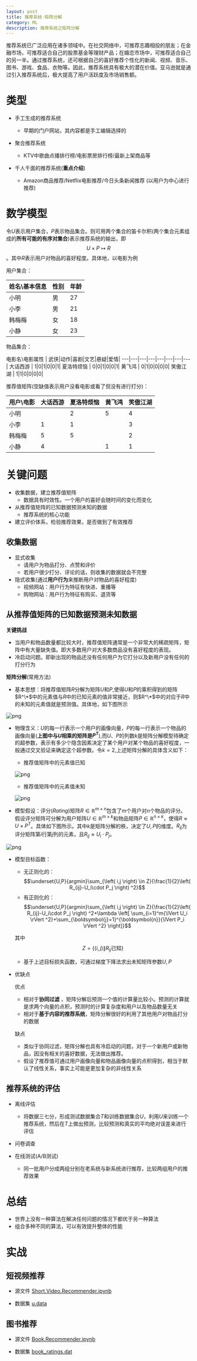 ```yaml
---
layout: post
title: 推荐系统-矩阵分解
category: ML
description: 推荐系统之矩阵分解
---
```


推荐系统已广泛应用在诸多领域中。在社交网络中，可推荐志趣相投的朋友；在金融市场，可推荐适合自己的股票基金等理财产品；在婚恋市场中，可推荐适合自己的另一半。通过推荐系统，还可根据自己的喜好推荐个性化的新闻、视频、音乐、图书、游戏、食品、衣物等。因此，推荐系统具有极大的潜在价值。亚马逊就是通过引入推荐系统后，极大提高了用户活跃度及市场销售额。

# 类型
- 手工生成的推荐系统
    - 早期的门户网站，其内容都是手工编辑选择的
    
- 聚合推荐系统
    - KTV中歌曲点播排行榜/电影票房排行榜/最新上架商品等
    
- 千人千面的推荐系统(**重点介绍**)
    - Amazon商品推荐/Netflix电影推荐/今日头条新闻推荐 (以用户为中心进行推荐)

# 数学模型
令$U$表示用户集合，$P$表示物品集合。则可用两个集合的笛卡尔积(两个集合元素组成的**所有可能的有序对集合**)表示推荐系统的输出，即$$U\times P\longmapsto R$$。其中$R$表示用户对物品的喜好程度。具体地，以电影为例

用户集合：

姓名\\基本信息 | 性别|年龄|
---|---|---|
小明 | 男|27|
小李 | 男|21|
韩梅梅 | 女|18|
小静 | 女|23|

物品集合：

电影名\\电影属性 | 武侠|动作|喜剧|文艺|悬疑|爱情|
---|---|---|---|---|---|---|---|
大话西游 | 1|0|1|0|0|1|
夏洛特烦恼 | 0|0|1|0|0|1|
黄飞鸿 | 0|1|0|0|0|0|
笑傲江湖 | 1|1|0|0|0|0|

推荐值矩阵(空缺值表示用户没看电影或看了但没有进行打分)：

用户\\电影 | 大话西游|夏洛特烦恼|黄飞鸿|笑傲江湖
---|---|---|---|---|
小明 | |2|5|4
小李 | 1|1||3
韩梅梅 | 5|5||2
小静 | 4||1|1


# 关键问题
- 收集数据，建立推荐值矩阵
    - 数据具有时效性。一个用户的喜好会随时间的变化而变化
- 从推荐值矩阵的已知数据预测未知的数据
    - 推荐系统的核心功能
- 建立评价体系，检验推荐效果，是否做到了有效推荐

## 收集数据
- 显式收集
    - 请用户为物品打分、点赞和评价
    - 若用户很少打分、评论的话，则收集的数据就会不完整
- 隐式收集(通过**用户行为**来推断用户对物品的喜好程度)
    - 视频网站：用户行为特征有快进、重播等
    - 购物网站：用户行为特征有购买、退货等
    
## 从推荐值矩阵的已知数据预测未知数据
**关键挑战**

- 当用户和物品数量都比较大时，推荐值矩阵通常是一个非常大的稀疏矩阵，矩阵中有大量缺失值。即大多数用户对大多数商品没有喜好程度的表现。
- 冷启动问题。即新出现的物品还没有任何用户为它打分以及新用户没有任何的打分行为

**矩阵分解**(常用方法)
- 基本思想：将推荐值矩阵$R$分解为矩阵$U$和$P$,使得$U$和$P$的乘积得到的矩阵$R^\*$中的元素值与$R$中的已知元素的值非常接近，则$R^\*$中的对应于$R$中的未知的元素值就是预测值。具体地，如下图所示

![png](/assets/images/ml/mf/mf-01.png)

- 物理含义：$U$的每一行表示一个用户的画像向量，$P$的每一行表示一个物品的画像向量(**上图中与$U$相乘的矩阵是$P^T$**),而$U、P$的列数$k$是矩阵分解模型待确定的超参数，表示有多少个隐含因素决定了某个用户对某个物品的喜好程度，一般通过交叉验证来确定这个超参数。令$k=2$,上述矩阵分解的具体含义如下：
    - 推荐值矩阵中的元素值已知

    ![png](/assets/images/ml/mf/mf-02.png)
    
    - 推荐值矩阵中的元素值未知

    ![png](/assets/images/ml/mf/mf-03.png)
    
- 模型假设：评分($Rating$)矩阵$R\in \mathbb{R}^{m\times n}$包含了$m$个用户对$n$个物品的评分。假设评分矩阵可分解为用户矩阵$U\in \mathbb{R}^{m\times k}$和物品矩阵$P\in \mathbb{R}^{n\times k}$，使得$R\approx U\times P^T$。具体如下图所示。其中$k$是矩阵分解的秩，决定了$U,P$的维度。$R_{ij}$为评分矩阵第$i$行第$j$列的元素，且$R_{ij}\approx U_i\cdot P_j$。

![png](/assets/images/ml/mf/mf-04.png)

- 模型目标函数：
    - 无正则化的：$$\underset{U,P}{argmin}\sum_{\left( i,j \right) \in Z}{\frac{1}{2}\left( R_{ij}-U_i\cdot P_j \right) ^2}$$
    - 有正则化的：$$\underset{U,P}{argmin}\sum_{\left( i,j \right) \in Z}{\frac{1}{2}\left( R_{ij}-U_i\cdot P_j \right) ^2+\lambda \left[ \sum_{i=1}^m{\lVert U_i \rVert ^2}+\sum_{\boldsymbol{j}=1}^{\boldsymbol{n}}{\lVert P_i \rVert ^2} \right]}$$
    
    其中$$Z=\left\{ \left( i,j \right) \left\| R_{ij}\text{已知} \right. \right\}$$
    
    - 基于上述目标损失函数，可通过梯度下降法求出未知矩阵参数$U,P$

- 优缺点

    优点
    - 相对于**协同过滤** ，矩阵分解后预测一个值的计算量比较小。预测的计算就是求两个向量的点积，预测时的计算复杂度和用户以及物品数量无关
    - 相对于**基于内容的推荐系统**，矩阵分解很好的利用了其他用户对物品打分的数据
    
    缺点
    - 类似于协同过滤，矩阵分解也具有冷启动的问题，对于一个新用户或新物品，因没有相关的喜好数据，无法做出推荐。
    - 假设了推荐值可通过用户画像向量和物品画像向量的点积得到，相当于默认了线性关系，事实上可能是更加复杂的非线性关系
 
## 推荐系统的评估
- 离线评估
    - 将数据三七分，形成测试数据集合$T$和训练数据集合$U$，利用$U$来训练一个推荐系统，然后在$T$上做出预测，比较预测和真实的平均绝对误差来进行评估

- 问卷调查 

- 在线测试(A/B测试)
    - 同一批用户分成两组分别在老系统与新系统进行推荐，比较两组用户的推荐效果

# 总结 
- 世界上没有一种算法在解决任何问题的情况下都优于另一种算法
- 组合多种不同的算法，可以有效提升整体的性能

# 实战

## 短视频推荐

- 源文件 [Short.Video.Recommender.ipynb](https://github.com/carlos9310/carlos9310.github.io/tree/master/assets/source/Short.Video.Recommender.ipynb)

- 数据集 [u.data](https://github.com/carlos9310/carlos9310.github.io/tree/master/assets/data/mf/u.data)


## 图书推荐

- 源文件 [Book.Recommender.ipynb](https://github.com/carlos9310/carlos9310.github.io/tree/master/assets/source/Book.Recommender.ipynb)

- 数据集 [book_ratings.dat](https://github.com/carlos9310/carlos9310.github.io/tree/master/assets/data/mf/book_ratings.data)